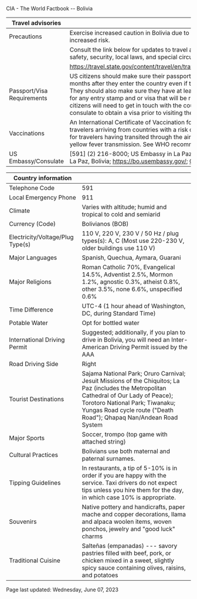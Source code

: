 CIA - The World Factbook -- Bolivia

| Travel advisories | |
| --- | --- |
| Precautions | Exercise increased caution in Bolivia due to civil unrest. Some areas have increased risk. |
| | Consult the link below for updates to travel advisories and statements on safety, security, local laws, and special circumstances in this country. |
| | <https://travel.state.gov/content/travel/en/traveladvisories/traveladvisories.html> |
| Passport/Visa Requirements | US citizens should make sure their passport will not expire for at least 6 months after they enter the country even if they do not intend to stay that long. They should also make sure they have at least 1 blank page in their passport for any entry stamp and or visa that will be required. A visa is required. US citizens will need to get in touch with the country's embassy or nearest consulate to obtain a visa prior to visiting the country. |
| Vaccinations | An International Certificate of Vaccination for yellow fever is required for travelers arriving from countries with a risk of yellow fever transmission and for travelers having transited through the airport of a country with risk of yellow fever transmission. See WHO recommendations.  <http://www.who.int/> |
| US Embassy/Consulate | [591] (2) 216-8000; US Embassy in La Paz, Avenida Arce 2780, Casilla 425, La Paz, Bolivia; https://bo.usembassy.gov/; ConsularLaPazACS@state.gov |

| Country information |  |
| --- | --- |
| Telephone Code | 591 |
| Local Emergency Phone | 911 |
| Climate | Varies with altitude; humid and tropical to cold and semiarid |
| Currency (Code) | Bolivianos (BOB) |
| Electricity/Voltage/Plug Type(s) | 110 V, 220 V, 230 V / 50 Hz / plug types(s): A, C (Most use 220-230 V, older buildings use 110 V) |
| Major Languages | Spanish, Quechua, Aymara, Guarani |
| Major Religions | Roman Catholic 70%, Evangelical 14.5%, Adventist 2.5%, Mormon 1.2%, agnostic 0.3%, atheist 0.8%, other 3.5%, none 6.6%, unspecified 0.6% |
| Time Difference | UTC-4 (1 hour ahead of Washington, DC, during Standard Time) |
| Potable Water | Opt for bottled water |
| International Driving Permit | Suggested; additionally, if you plan to drive in Bolivia, you will need an Inter-American Driving Permit issued by the AAA |
| Road Driving Side | Right |
| Tourist Destinations | Sajama National Park; Oruro Carnival; Jesuit Missions of the Chiquitos; La Paz (includes the Metropolitan Cathedral of Our Lady of Peace); Torotoro National Park; Tiwanaku; Yungas Road cycle route ("Death Road"); Qhapaq Nan/Andean Road System |
| Major Sports | Soccer, trompo (top game with attached string) |
| Cultural Practices | Bolivians use both maternal and paternal surnames. |
| Tipping Guidelines | In restaurants, a tip of 5-10% is in order if you are happy with the service. Taxi drivers do not expect tips unless you hire them for the day, in which case 10% is appropriate. |
| Souvenirs | Native pottery and handicrafts, paper mache and copper decorations, llama and alpaca woolen items, woven ponchos, jewelry and "good luck" charms |
| Traditional Cuisine | Salteñas (empanadas) --- savory pastries filled with beef, pork, or chicken mixed in a sweet, slightly spicy sauce containing olives, raisins, and potatoes |

Page last updated: Wednesday, June 07, 2023
